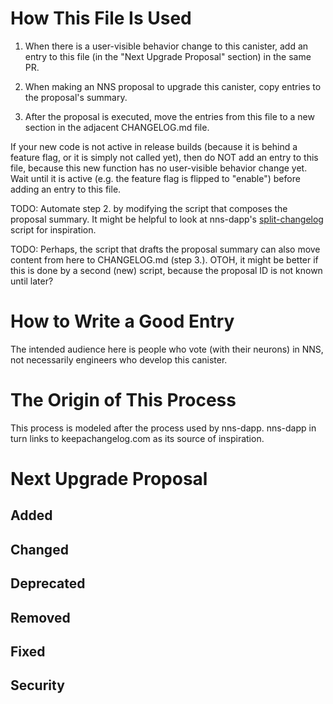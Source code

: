 # How This File Is Used

1. When there is a user-visible behavior change to this canister, add an entry
   to this file (in the "Next Upgrade Proposal" section) in the same PR.

2. When making an NNS proposal to upgrade this canister, copy entries to the
   proposal's summary.

3. After the proposal is executed, move the entries from this file to a new
   section in the adjacent CHANGELOG.md file.

If your new code is not active in release builds (because it is behind a feature
flag, or it is simply not called yet), then do NOT add an entry to this file,
because this new function has no user-visible behavior change yet. Wait until it
is active (e.g. the feature flag is flipped to "enable") before adding an entry
to this file.

TODO: Automate step 2. by modifying the script that composes the proposal
summary. It might be helpful to look at nns-dapp's [split-changelog] script for
inspiration.

[split-changelog]: https://github.com/dfinity/nns-dapp/blob/main/scripts/nns-dapp/split-changelog

TODO: Perhaps, the script that drafts the proposal summary can also move content
from here to CHANGELOG.md (step 3.). OTOH, it might be better if this is done by
a second (new) script, because the proposal ID is not known until later?


# How to Write a Good Entry

The intended audience here is people who vote (with their neurons) in NNS, not
necessarily engineers who develop this canister.


# The Origin of This Process

This process is modeled after the process used by nns-dapp. nns-dapp in turn
links to keepachangelog.com as its source of inspiration.


# Next Upgrade Proposal

## Added

## Changed

## Deprecated

## Removed

## Fixed

## Security
